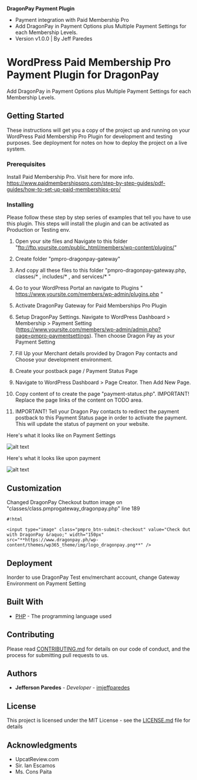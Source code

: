 **DragonPay Payment Plugin** 

* Payment integration with Paid Membership Pro
* Add DragonPay in Payment Options plus Multiple Payment Settings for each Membership Levels.
* Version v1.0.0 | By Jeff Paredes

# WordPress Paid Membership Pro Payment Plugin for DragonPay

Add DragonPay in Payment Options plus Multiple Payment Settings for each Membership Levels.

## Getting Started

These instructions will get you a copy of the project up and running on your WordPress Paid Membership Pro Plugin for development and testing purposes. See deployment for notes on how to deploy the project on a live system.

### Prerequisites

Install Paid Membership Pro. Visit here for more info. https://www.paidmembershipspro.com/step-by-step-guides/pdf-guides/how-to-set-up-paid-memberships-pro/


### Installing

Please follow these step by step series of examples that tell you have to use this plugin.
This steps will install the plugin and can be activated as Production or Testing env.

1. Open your site files and Navigate to this folder "ftp://ftp.yoursite.com/public_html/members/wp-content/plugins/"

2. Create folder  "pmpro-dragonpay-gateway"

3. And copy all these files to this folder "pmpro-dragonpay-gateway.php, classes/* , includes/* , and services/* "

4. Go to your WordPress Portal an navigate to Plugins " https://www.yoursite.com/members/wp-admin/plugins.php "

5. Activate DragonPay Gateway for Paid Memberships Pro Plugin

6. Setup DragonPay Settings. Navigate to WordPress Dashboard > Membership > Payment Setting (https://www.yoursite.com/members/wp-admin/admin.php?page=pmpro-paymentsettings). Then choose Dragon Pay as your Payment Setting

7. Fill Up your Merchant details provided by Dragon Pay contacts and Choose your development environment.

8. Create your postback page / Payment Status Page

9. Navigate to  WordPress Dashboard > Page Creator. Then Add New Page.

10. Copy content of to create the page "payment-status.php". IMPORTANT! Replace the page links of the content on TODO area.

11. IMPORTANT! Tell your Dragon Pay contacts to redirect the payment postback to this Payment Status page in order to activate the payment. This will update the status of payment on your website.

Here's what it looks like on Payment Settings

![alt text](https://raw.githubusercontent.com/imjeffparedes/pmpro-dragonpay-gateway/images/payment-settings.png)

Here's what it looks like upon payment

![alt text](https://raw.githubusercontent.com/imjeffparedes/pmpro-dragonpay-gateway/images/payment-demo.png)

## Customization

Changed DragonPay Checkout button image on "classes/class.pmprogateway_dragonpay.php" line 189

```
#!html

<input type="image" class="pmpro_btn-submit-checkout" value="Check Out with DragonPay &raquo;" width="150px" src="**https://www.dragonpay.ph/wp-content/themes/wp365_theme/img/logo_dragonpay.png**" />
```

## Deployment

Inorder to use DragonPay Test env/merchant account, change Gateway Environment on Payment Setting

## Built With

* [PHP](http://php.net/manual/en/intro-whatis.php) - The programming language used

## Contributing

Please read [CONTRIBUTING.md](https://gist.github.com/PurpleBooth/b24679402957c63ec426) for details on our code of conduct, and the process for submitting pull requests to us.

## Authors

* **Jefferson Paredes** - *Developer* - [imjeffparedes](https://github.com/imjeffparedes/)

## License

This project is licensed under the MIT License - see the [LICENSE.md](LICENSE.md) file for details

## Acknowledgments

* UpcatReview.com
* Sir. Ian Escamos
* Ms. Cons Paita